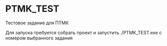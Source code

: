 # PTMK_TEST
Тестовое задание для ПТМК

Для запуска требуется собрать проект и запустить ./PTMK_TEST.exe с номером выбранного задания
